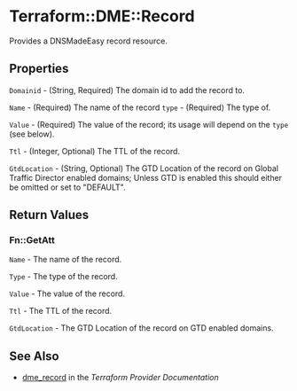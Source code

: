 # Terraform::DME::Record

Provides a DNSMadeEasy record resource.

## Properties

`Domainid` - (String, Required) The domain id to add the record to.

`Name` - (Required) The name of the record `type` - (Required) The type of.

`Value` - (Required) The value of the record; its usage will depend on the `type` (see below).

`Ttl` - (Integer, Optional) The TTL of the record.

`GtdLocation` - (String, Optional) The GTD Location of the record on Global Traffic Director enabled domains; Unless GTD is enabled this should either be omitted or set to "DEFAULT".


## Return Values

### Fn::GetAtt

`Name` - The name of the record.

`Type` - The type of the record.

`Value` - The value of the record.

`Ttl` - The TTL of the record.

`GtdLocation` - The GTD Location of the record on GTD enabled domains.

## See Also

* [dme_record](https://www.terraform.io/docs/providers/dme/r/record.html) in the _Terraform Provider Documentation_